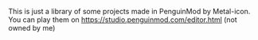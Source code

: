 This is just a library of some projects made in PenguinMod by Metal-icon.
You can play them on https://studio.penguinmod.com/editor.html (not owned by me)
